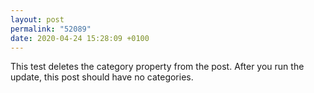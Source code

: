 ```yaml
---
layout: post
permalink: "52089"
date: 2020-04-24 15:28:09 +0100
---
```


This test deletes the category property from the post. After you run the update, this post should have no categories.
